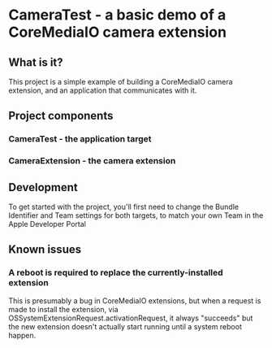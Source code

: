 # CameraTest - a basic demo of a CoreMediaIO camera extension

## What is it?
This project is a simple example of building a CoreMediaIO camera extension, and an application that communicates with it.

## Project components
### CameraTest - the application target
### CameraExtension - the camera extension

## Development
To get started with the project, you'll first need to change the Bundle Identifier and Team settings for both targets, to match your own Team in the Apple Developer Portal 

## Known issues
### A reboot is required to replace the currently-installed extension
This is presumably a bug in CoreMediaIO extensions, but when a request is made to install the extension, via OSSystemExtensionRequest.activationRequest, it always "succeeds" but the new extension doesn't actually start running until a system reboot happen.

